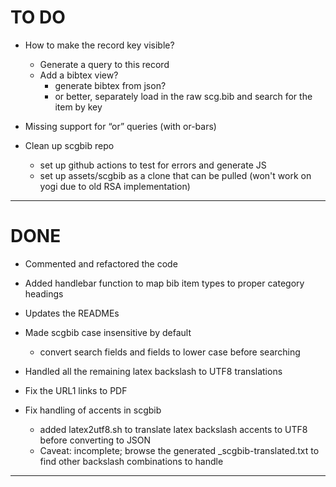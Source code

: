 # TO DO

* How to make the record key visible?
	- Generate a query to this record
	- Add a bibtex view? 
		- generate bibtex from json?
		- or better, separately load in the raw scg.bib and search for the item by key

* Missing support for “or” queries (with or-bars)

* Clean up scgbib repo
	* set up github actions to test for errors and generate JS
	* set up assets/scgbib as a clone that can be pulled (won't work on yogi due to old RSA implementation)

---
# DONE

- Commented and refactored the code

- Added handlebar function to map bib item types to proper category headings

- Updates the READMEs

- Made scgbib case insensitive by default
	- convert search fields and fields to lower case before searching

- Handled all the remaining latex backslash to UTF8 translations

- Fix the URL1 links to PDF

- Fix handling of accents in scgbib
	- added latex2utf8.sh to translate latex backslash accents to UTF8 before converting to JSON
	- Caveat: incomplete; browse the generated _scgbib-translated.txt to find other backslash combinations to handle

---
